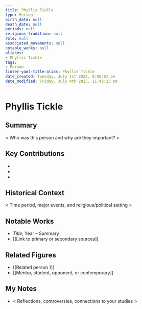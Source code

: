 ```yaml
---
title: Phyllis Tickle
type: Person
birth_date: null
death_date: null
periods: null
religious-tradition: null
role: null
associated_movements: null
notable_works: null
aliases:
- Phyllis Tickle
tags:
- Person
linter-yaml-title-alias: Phyllis Tickle
date_created: Tuesday, July 1st 2025, 8:08:01 pm
date_modified: Friday, July 4th 2025, 11:42:23 pm
---
```


# Phyllis Tickle

## Summary
< Who was this person and why are they important? >

## Key Contributions
- 
- 
- 

## Historical Context
< Time period, major events, and religious/political setting >

## Notable Works
- *Title*, Year – Summary
- [[Link to primary or secondary sources]]


## Related Figures
- [[Related person 1]]
- [[Mentor, student, opponent, or contemporary]]

## My Notes
- < Reflections, controversies, connections to your studies >
